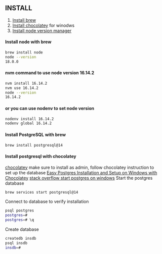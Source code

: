 ## INSTALL

1. [Install brew](https://brew.sh/)
2. [Install chocolatey](https://chocolatey.org/) for winodws
3. [Install node version manager](https://github.com/nvm-sh/nvm/blob/master/README.md)

#### Install node with brew

```sh
brew install node
node --version
18.0.0
```

#### nvm command to use node version 16.14.2

```sh
nvm install 16.14.2
nvm use 16.14.2
node --version
16.14.2
```

#### or you can use nodenv to set node version

```sh
nodenv install 16.14.2
nodenv global 16.14.2
```

#### Install PostgreSQL with brew

```sh
brew install postgresql@14
```

#### Install postgresql with chocolatey

[chocolatey](https://community.chocolatey.org/packages/postgresql) make sure to install as admin, follow chocolatey instruction to set up the database
[Easy Postgres Installation and Setup on Windows with Chocolatey](https://danabases.net/posts/2020-2-15-postgres-chocolatey/)
[stack overflow start postgres on windows](https://stackoverflow.com/questions/36629963/how-can-i-start-postgresql-on-windows)
Start the postgres database

```sh
brew services start postgresql@14
```

Connect to database to verify installation

```sh
psql postgres
postgres=#
postgres=# \q
```

Create database

```sh
createdb insdb
psql insdb
insdb=#
```
